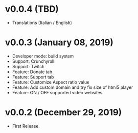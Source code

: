 # v0.0.4 (TBD)
* Translations (Italian / English)

# v0.0.3 (January 08, 2019)
* Developer mode: build system
* Support: Crunchyroll
* Support: Twitch
* Feature: Donate tab
* Feature: Support tab
* Feature: Customize Aspect ratio value
* Feature: Add custom domain and try fix size of html5 player
* Feature: ON / OFF supported video websites

# v0.0.2 (December 29, 2019)
* First Release.